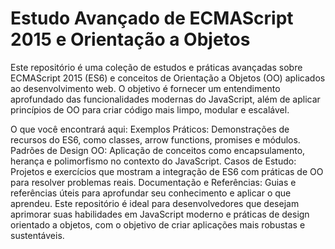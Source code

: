 # Estudo Avançado de ECMAScript 2015 e Orientação a Objetos

Este repositório é uma coleção de estudos e práticas avançadas sobre ECMAScript 2015 (ES6) e conceitos de Orientação a Objetos (OO) aplicados ao desenvolvimento web. O objetivo é fornecer um entendimento aprofundado das funcionalidades modernas do JavaScript, além de aplicar princípios de OO para criar código mais limpo, modular e escalável.

O que você encontrará aqui:
Exemplos Práticos: Demonstrações de recursos do ES6, como classes, arrow functions, promises e módulos.
Padrões de Design OO: Aplicação de conceitos como encapsulamento, herança e polimorfismo no contexto do JavaScript.
Casos de Estudo: Projetos e exercícios que mostram a integração de ES6 com práticas de OO para resolver problemas reais.
Documentação e Referências: Guias e referências úteis para aprofundar seu conhecimento e aplicar o que aprendeu.
Este repositório é ideal para desenvolvedores que desejam aprimorar suas habilidades em JavaScript moderno e práticas de design orientado a objetos, com o objetivo de criar aplicações mais robustas e sustentáveis.

